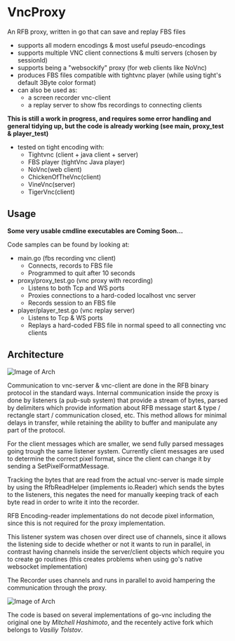 # VncProxy
An RFB proxy, written in go that can save and replay FBS files
* supports all modern encodings & most useful pseudo-encodings
* supports multiple VNC client connections & multi servers (chosen by sessionId)
* supports being a "websockify" proxy (for web clients like NoVnc)
* produces FBS files compatible with tightvnc player (while using tight's default 3Byte color format)
* can also be used as:
    * a screen recorder vnc-client
    * a replay server to show fbs recordings to connecting clients 

**This is still a work in progress, and requires some error handling and general tidying up, 
but the code is already working (see main, proxy_test & player_test)**
- tested on tight encoding with:
    - Tightvnc (client + java client + server)
    - FBS player (tightVnc Java player)
    - NoVnc(web client)
    - ChickenOfTheVnc(client)
    - VineVnc(server)
    - TigerVnc(client)

## Usage
**Some very usable cmdline executables are Coming Soon...**

Code samples can be found by looking at:
* main.go (fbs recording vnc client) 
    * Connects, records to FBS file
    * Programmed to quit after 10 seconds
* proxy/proxy_test.go (vnc proxy with recording)
    * Listens to both Tcp and WS ports
    * Proxies connections to a hard-coded localhost vnc server
    * Records session to an FBS file
* player/player_test.go (vnc replay server)
    * Listens to Tcp & WS ports
    * Replays a hard-coded FBS file in normal speed to all connecting vnc clients

## **Architecture**

![Image of Arch](https://github.com/amitbet/vncproxy/blob/master/architecture/proxy-arch.png?raw=true)

Communication to vnc-server & vnc-client are done in the RFB binary protocol in the standard ways.
Internal communication inside the proxy is done by listeners (a pub-sub system) that provide a stream of bytes, parsed by delimiters which provide information about RFB message start & type / rectangle start / communication closed, etc.
This method allows for minimal delays in transfer, while retaining the ability to buffer and manipulate any part of the protocol.

For the client messages which are smaller, we send fully parsed messages going trough the same listener system.
Currently client messages are used to determine the correct pixel format, since the client can change it by sending a SetPixelFormatMessage.

Tracking the bytes that are read from the actual vnc-server is made simple by using the RfbReadHelper (implements io.Reader) which sends the bytes to the listeners, this negates the need for manually keeping track of each byte read in order to write it into the recorder.

RFB Encoding-reader implementations do not decode pixel information, since this is not required for the proxy implementation.


This listener system was chosen over direct use of channels, since it allows the listening side to decide whether or not it wants to run in parallel, in contrast having channels inside the server/client objects which require you to create go routines (this creates problems when using go's native websocket implementation)

The Recorder uses channels and runs in parallel to avoid hampering the communication through the proxy.


![Image of Arch](https://github.com/amitbet/vncproxy/blob/master/architecture/player-arch.png?raw=true)

The code is based on several implementations of go-vnc including the original one by *Mitchell Hashimoto*, and the recentely active fork which belongs to *Vasiliy Tolstov*.

